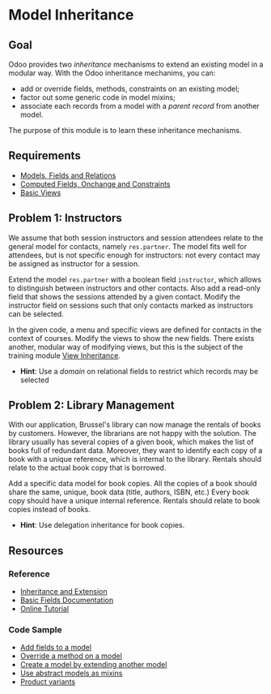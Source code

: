 # Model Inheritance

## Goal

Odoo provides two *inheritance* mechanisms to extend an existing model in a
modular way. With the Odoo inheritance mechanims, you can:

- add or override fields, methods, constraints on an existing model;
- factor out some generic code in model mixins;
- associate each records from a model with a *parent record* from another model.

The purpose of this module is to learn these inheritance mechanisms.


## Requirements

- [Models, Fields and Relations](../01-models)
- [Computed Fields, Onchange and Constraints](../02-fields)
- [Basic Views](../03-views)


## Problem 1: Instructors

We assume that both session instructors and session attendees relate to the
general model for contacts, namely `res.partner`. The model fits well for
attendees, but is not specific enough for instructors: not every contact may be
assigned as instructor for a session.

Extend the model `res.partner` with a boolean field `instructor`, which allows
to distinguish between instructors and other contacts. Also add a read-only
field that shows the sessions attended by a given contact. Modify the instructor
field on sessions such that only contacts marked as instructors can be selected.

In the given code, a menu and specific views are defined for contacts in the
context of courses. Modify the views to show the new fields. There exists
another, modular way of modifying views, but this is the subject of the training
module [View Inheritance](../05-view-inheritance).

- **Hint**: Use a *domain* on relational fields to restrict which records may be
  selected


## Problem 2: Library Management

With our application, Brussel's library can now manage the rentals of books by
customers. However, the librarians are not happy with the solution. The library
usually has several copies of a given book, which makes the list of books full
of redundant data. Moreover, they want to identify each copy of a book with a
unique reference, which is internal to the library. Rentals should relate to the
actual book copy that is borrowed.

Add a specific data model for book copies. All the copies of a book should share
the same, unique, book data (title, authors, ISBN, etc.) Every book copy should
have a unique internal reference. Rentals should relate to book copies instead
of books.

- **Hint**: Use delegation inheritance for book copies.


## Resources

### Reference

* [Inheritance and Extension](http://www.odoo.com/documentation/9.0/reference/orm.html#reference-orm-inheritance)
* [Basic Fields Documentation](http://www.odoo.com/documentation/9.0/reference/orm.html#basic-fields)
* [Online Tutorial](http://www.odoo.com/documentation/9.0/howtos/backend.html#inheritance)

### Code Sample

* [Add fields to a model](https://github.com/odoo/odoo/blob/d88aa53/addons/account/models/product.py#L7)
* [Override a method on a model](https://github.com/odoo/odoo/blob/d88aa53/addons/account/models/product.py#L38)
* [Create a model by extending another model](https://github.com/odoo/odoo/blob/d88aa539d463594fb203175dee667da0f65c31e5/addons/account/models/res_config.py#L14)
* [Use abstract models as mixins](https://github.com/odoo/odoo/blob/d88aa539d463594fb203175dee667da0f65c31e5/addons/product/product.py#L381)
* [Product variants](https://github.com/odoo/odoo/blob/d88aa539d463594fb203175dee667da0f65c31e5/addons/product/product.py#L779)
